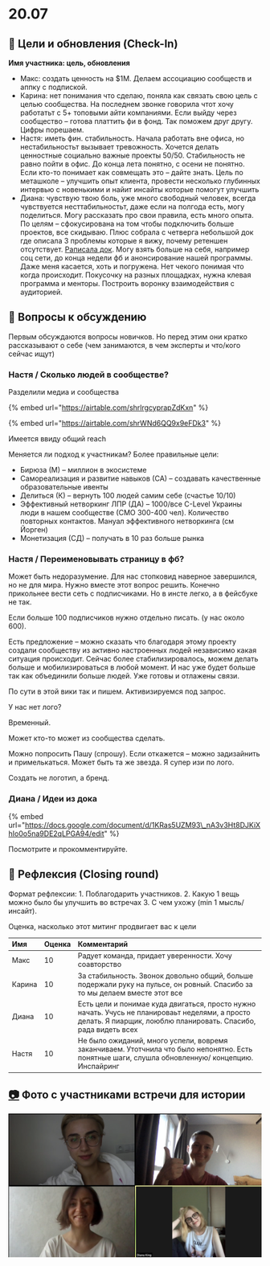 # 20.07

## 🎯 Цели и обновления \(Check-In\) <a id="celi-i-apdeity"></a>

**Имя участника: цель, обновления**

* Макс: создать ценность на $1M. Делаем ассоциацию сообществ и аппку с подпиской. 
* Карина: нет понимания что сделаю, поняла как связать свою цель с целью сообщества. На последнем звонке говорила чтот хочу работатьт с 5+ топовыми айти компаниями. Если выйду через сообщество – готова платтить фи в фонд. Так поможем друг другу. Цифры порешаем.
* Настя: иметь фин. стабильность. Начала работать вне офиса, но нестабильностьт вызывает тревожность. Хочется делать ценностные социально важные проекты 50/50. Стабильность не равно пойти в офис. До конца лета понятно, с осени не понятно. Если кто-то понимает как совмещать это – дайте знать. Цель по меташколе – улучшить опыт клиента, провести несколько глубинных интервью с новенькими и найит инсайты которые помогут улучшить
* Диана: чувствую твою боль, уже много свободный человек, всегда чувствуется несттабильностьт, даже если на полгода есть, могу поделиться. Могу рассказать про свои правила, есть много опыта. По целям – сфокусирована на том чтобы подключить больше проектов, все скидываю. Плюс собрала с четверга небольшой док где описала 3 проблемы которые я вижу, почему ретеншен отсутствует. [Раписала док](https://docs.google.com/document/d/1KRas5UZM93_nA3v3Ht8DJKiXhIo0o5na9DE2qLPGA94/edit?usp=sharing). Могу взять больше на себя, например соц сети, до конца недели фб и анонсирование нашей программы. Даже меня касается, хоть и погружена. Нет чекого понимая что когда происходит. Покусочку на разных площадках, нужна клевая программа и менторы. Построить воронку взаимодействия с аудиторией. 

## 📝 Вопросы к обсуждению <a id="voprosy"></a>

Первым обсуждаются вопросы новичков. Но перед этим они кратко рассказывают о себе \(чем занимаются, в чем эксперты и что/кого сейчас ищут\)

### Настя / Сколько людей в сообществе?

Разделили медиа и сообщества

{% embed url="https://airtable.com/shrlrgcyprapZdKxn" %}

{% embed url="https://airtable.com/shrWNd6QQ9x9eFDk3" %}

Имеется ввиду общий reach

Меняется ли подход к участникам? Более правильные цели:

* Бирюза \(М\) – миллион в экосистеме 
* Самореализация и развитие навыков \(СА\) – создавать качественные образовательные ивенты
* Делиться \(К\) – вернуть 100 людей самим себе \(счастье 10/10\)
* Эффективный нетворкинг ЛПР \(ДА\) – 1000/все C-Level Украины люди в нашем сообществе \(СМО 300-400 чел\). Количество повторных контактов. Мануал эффективного нетворкинга \(см Йорген\)
* Монетизация \(СД\) – получать в 10 раз больше рынка

### Настя / Переименовывать страницу в фб?

Может быть недоразумение. Для нас стопковид наверное завершился, но не для мира. Нужно вместе этот вопрос решить. Конечно прикольнее вести сеть с подписчиками. Но в инсте легко, а в фейсбуке не так.

Если больше 100 подписчиков нужно отдельно писать. \(у нас около 600\). 

Есть предложение – можно сказать что благодаря этому проекту создали сообществу из активно настроенных людей независимо какая ситуация происходит. Сейчас более стабилизировалось, можем делать больше и мобилизироваться в любой момент. И нас уже будет больше так как объединили больше людей. Уже готовы и отлажены связи.

По сути в этой вики так и пишем. Активизируемся под запрос. 

У нас нет лого? 

Временный.

Может кто-то может из сообщества сделать.

Можно попросить Пашу \(спрошу\). Если откажется – можно задизайнить и примелькаться. Может быть та же звезда. Я супер изи по лого.

Создать не логотип, а бренд.

### Диана / Идеи из дока

{% embed url="https://docs.google.com/document/d/1KRas5UZM93\_nA3v3Ht8DJKiXhIo0o5na9DE2qLPGA94/edit" %}

Посмотрите и прокомментируйте.

## 🤔 Рефлексия \(Closing round\) <a id="refleksiya"></a>

Формат рефлексии: 1. Поблагодарить участников. 2. Какую 1 вещь можно было бы улучшить во встречах 3. С чем ухожу \(min 1 мысль/инсайт\).

Оценка, насколько этот митинг продвигает вас к цели

| Имя | Оценка | Комментарий |
| :--- | :--- | :--- |
| Макс | 10 | Радует команда, придает уверенности. Хочу соавторство |
| Карина | 10 | За стабильность. Звонок довольно общий, больше подержали руку на пульсе, он ровный. Спасибо за то мы делаем вместе этот все |
| Диана | 10 | Есть цели и понимае куда двигаться, просто нужно начать. Учусь не планироваьт неделями, а просто делать. Я пиарщик, лоюблю планировать. Спасибо, рада видеть всех |
| Настя | 10 | Не было ожиданий, много успели, вовремя заканчиваем. Утотчнила что было непонятно. Есть понятные шаги, слушла обновленную/ концепцию. Инспайринг |

## [📷](https://emojipedia.org/camera/) Фото с участниками встречи для истории

![](../../.gitbook/assets/image%20%28150%29.png)

